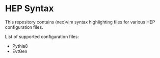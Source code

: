 # HEP Syntax

This repository contains (neo)vim syntax highlighting files for various HEP
configuration files.

List of supported configuration files:
* Pythia8
* EvtGen
